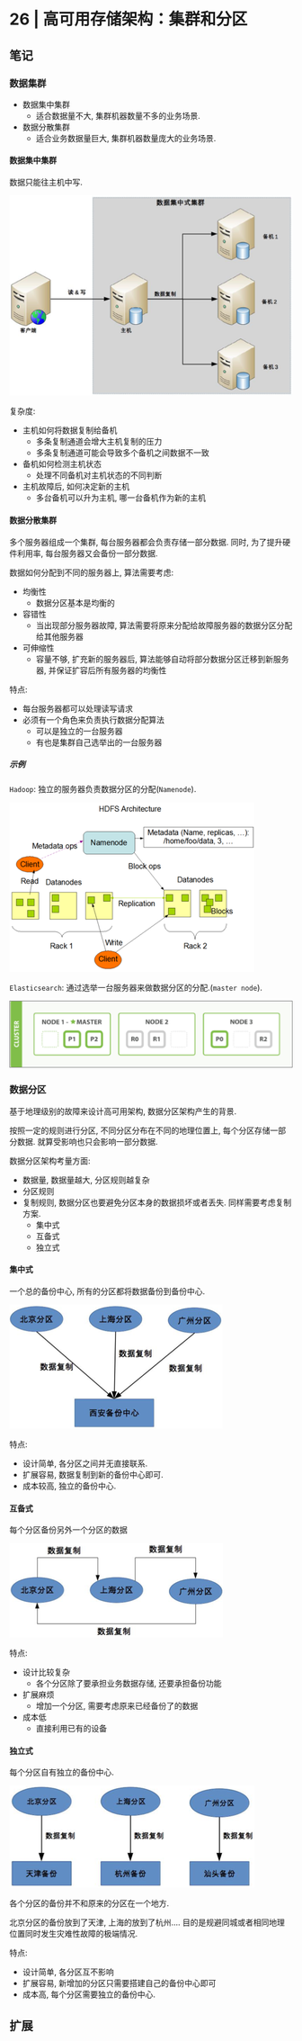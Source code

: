 # 26 | 高可用存储架构：集群和分区 

## 笔记

### 数据集群

* 数据集中集群
	* 适合数据量不大, 集群机器数量不多的业务场景.
* 数据分散集群
	* 适合业务数据量巨大, 集群机器数量庞大的业务场景.

#### 数据集中集群

数据只能往主机中写.

![](./img/26_01.png)

复杂度:

* 主机如何将数据复制给备机
	* 多条复制通道会增大主机复制的压力
	* 多条复制通道可能会导致多个备机之间数据不一致
* 备机如何检测主机状态
	* 处理不同备机对主机状态的不同判断
* 主机故障后, 如何决定新的主机
	* 多台备机可以升为主机, 哪一台备机作为新的主机

#### 数据分散集群

多个服务器组成一个集群, 每台服务器都会负责存储一部分数据. 同时, 为了提升硬件利用率, 每台服务器又会备份一部分数据.

数据如何分配到不同的服务器上, 算法需要考虑:

* 均衡性
	* 数据分区基本是均衡的
* 容错性
	* 当出现部分服务器故障, 算法需要将原来分配给故障服务器的数据分区分配给其他服务器
* 可伸缩性
	* 容量不够, 扩充新的服务器后, 算法能够自动将部分数据分区迁移到新服务器, 并保证扩容后所有服务器的均衡性

特点:

* 每台服务器都可以处理读写请求
* 必须有一个角色来负责执行数据分配算法
	* 可以是独立的一台服务器
	* 有也是集群自己选举出的一台服务器

##### 示例

`Hadoop`: 独立的服务器负责数据分区的分配(`Namenode`).

![](./img/26_02.png)

`Elasticsearch`: 通过选举一台服务器来做数据分区的分配.(`master node`).

![](./img/26_03.png)

### 数据分区

基于地理级别的故障来设计高可用架构, 数据分区架构产生的背景.

按照一定的规则进行分区, 不同分区分布在不同的地理位置上, 每个分区存储一部分数据. 就算受影响也只会影响一部分数据.

数据分区架构考量方面:

* 数据量, 数据量越大, 分区规则越复杂
* 分区规则
* 复制规则, 数据分区也要避免分区本身的数据损坏或者丢失. 同样需要考虑复制方案.
	* 集中式
	* 互备式
	* 独立式

#### 集中式

一个总的备份中心, 所有的分区都将数据备份到备份中心.

![](./img/26_04.png)

特点:

* 设计简单, 各分区之间并无直接联系.
* 扩展容易, 数据复制到新的备份中心即可.
* 成本较高, 独立的备份中心.

#### 互备式

每个分区备份另外一个分区的数据

![](./img/26_05.png)

特点:

* 设计比较复杂
	* 各个分区除了要承担业务数据存储, 还要承担备份功能
* 扩展麻烦
	* 增加一个分区, 需要考虑原来已经备份了的数据
* 成本低
	* 直接利用已有的设备

#### 独立式

每个分区自有独立的备份中心.

![](./img/26_06.png)

各个分区的备份并不和原来的分区在一个地方.

北京分区的备份放到了天津, 上海的放到了杭州.... 目的是规避同城或者相同地理位置同时发生灾难性故障的极端情况.

特点:

* 设计简单, 各分区互不影响
* 扩展容易, 新增加的分区只需要搭建自己的备份中心即可
* 成本高, 每个分区需要独立的备份中心.

## 扩展